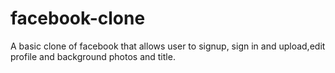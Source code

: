 # facebook-clone
A basic clone of facebook that allows user to signup, sign in and upload,edit profile and background photos and title.

